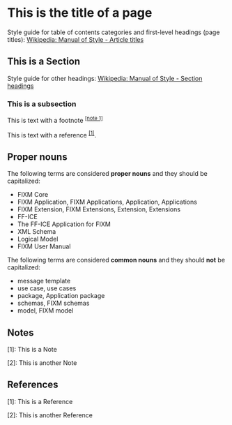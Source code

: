 # This is the title of a page

Style guide for table of contents categories and first-level headings (page titles): [Wikipedia: Manual of Style - Article titles](https://en.wikipedia.org/wiki/Wikipedia:Manual_of_Style#Article_titles)

## This is a Section

Style guide for other headings: [Wikipedia: Manual of Style - Section headings](https://en.wikipedia.org/wiki/Wikipedia:Manual_of_Style#Section_headings)

### This is a subsection

This is text with a footnote <sup><a href="#style-guide?id=notes">[note 1]</a></sup>

This is text with a reference <sup>[[1]](#references)</sup>.

## Proper nouns

The following terms are considered **proper nouns** and they should be capitalized:

 - FIXM Core
 - FIXM Application, FIXM Applications, Application, Applications
 - FIXM Extension, FIXM Extensions, Extension, Extensions
 - FF-ICE
 - The FF-ICE Application for FIXM
 - XML Schema
 - Logical Model
 - FIXM User Manual

The following terms are considered **common nouns** and they should **not** be capitalized:

 - message template
 - use case, use cases
 - package, Application package
 - schemas, FIXM schemas
 - model, FIXM model


## Notes

[1]: This is a Note

[2]: This is another Note

## References

[1]: This is a Reference

[2]: This is another Reference